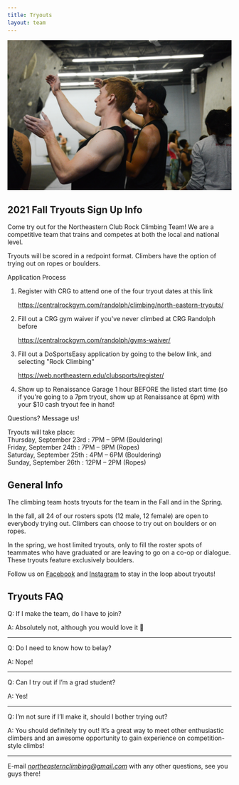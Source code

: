 ```yaml
---
title: Tryouts
layout: team
---
```

![Two climbers discuss beta](/images/beta.jpg)

## 2021 Fall Tryouts Sign Up Info

Come try out for the Northeastern Club Rock Climbing Team!
We are a competitive team that trains and competes at both the local and national level.

Tryouts will be scored in a redpoint format. Climbers have the option of
trying out on ropes or boulders.

Application Process
1. Register with CRG to attend one of the four tryout dates at this link

   <https://centralrockgym.com/randolph/climbing/north-eastern-tryouts/>
2. Fill out a CRG gym waiver if you've never climbed at CRG Randolph before

   <https://centralrockgym.com/randolph/gyms-waiver/>
3. Fill out a DoSportsEasy application by going to the below link,
and selecting "Rock Climbing"

   <https://web.northeastern.edu/clubsports/register/>
4. Show up to Renaissance Garage 1 hour BEFORE the listed start time
(so if you're going to a 7pm tryout, show up at Renaissance at 6pm)
with your $10 cash tryout fee in hand!

Questions? Message us!

Tryouts will take place:   
Thursday, September 23rd : 7PM – 9PM (Bouldering)  
Friday, September 24th : 7PM – 9PM (Ropes)   
Saturday, September 25th : 4PM – 6PM (Bouldering)   
Sunday, September 26th : 12PM – 2PM (Ropes)    

## General Info

The climbing team hosts tryouts for the team in the Fall and in the
Spring.

In the fall, all 24 of our rosters spots (12 male, 12 female)
are open to everybody trying out. Climbers can choose to try out on
boulders or on ropes.

In the spring, we host limited tryouts, only to fill the roster spots
of teammates who have graduated or are leaving to go on a co-op or dialogue. 
These tryouts feature exclusively boulders.

Follow us on [Facebook](https://www.facebook.com/northeasternclimbing/) and [Instagram](https://www.instagram.com/northeasternclimbing/)
to stay in the loop about tryouts!

## Tryouts FAQ

Q: If I make the team, do I have to join?

A: Absolutely not, although you would love it 🙂

---

Q: Do I need to know how to belay?

A: Nope!

---

Q: Can I try out if I’m a grad student?

A: Yes!

---

Q: I’m not sure if I’ll make it, should I bother trying out?

A: You should definitely try out! It’s a great way to meet other enthusiastic climbers and an awesome opportunity to gain experience on competition-style climbs!

---

E-mail *northeasternclimbing@gmail.com* with any other questions, see you guys there!
